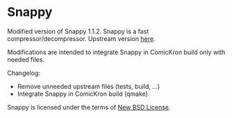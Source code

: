 Snappy
======

Modified version of Snappy 1.1.2. Snappy is a fast compressor/decompressor. Upstream version [here](https://code.google.com/p/snappy).

Modifications are intended to integrate Snappy in ComicKron build only with needed files.

Changelog:
* Remove unneeded upstream files (tests, build, ...)
* Integrate Snappy in ComicKron build (qmake)

Snappy is licensed under the terms of [New BSD License](http://www.opensource.org/licenses/bsd-license.php).
